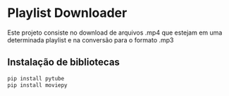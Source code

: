 # Playlist Downloader

Este projeto consiste no download de arquivos .mp4 que estejam em uma determinada playlist e na conversão para o formato .mp3

## Instalação de bibliotecas 

```bash
pip install pytube
pip install moviepy
```
